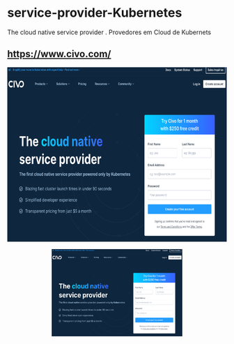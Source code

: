 # service-provider-Kubernetes
The cloud native service provider . Provedores em Cloud de Kubernets

## https://www.civo.com/

<p align="center">
  <a href="" rel="noopener">
 <img width=600px height=400px src="https://github.com/lourranio/service-provider-Kubernetes/blob/930225a99ddfadc9f6c040ac4081396ff1b8837a/img/civo-aYdn13.png" alt="Project logo"></a>
</p> <p align="center">
  <a href="" rel="noopener">
 <img width=300px height=200px src="https://github.com/lourranio/service-provider-Kubernetes/blob/930225a99ddfadc9f6c040ac4081396ff1b8837a/img/civo-aYdn13.png" alt="Project logo"></a>
</p>

